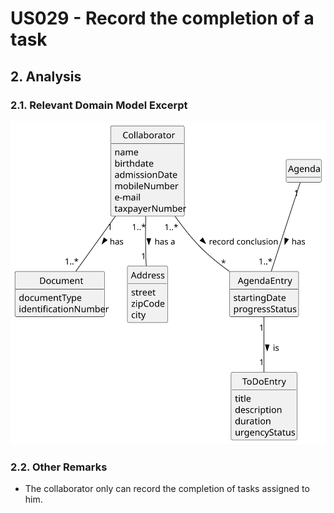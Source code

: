 # US029 - Record the completion of a task

## 2. Analysis

### 2.1. Relevant Domain Model Excerpt 

![Domain Model](svg/us029-domain-model.svg)

### 2.2. Other Remarks

- The collaborator only can record the completion of tasks assigned to him.
